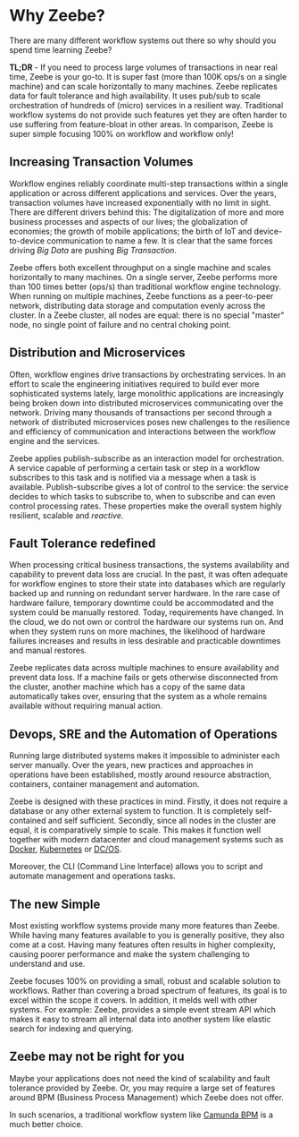 # Why Zeebe? 

There are many different workflow systems out there so why should you spend time learning Zeebe?

**TL;DR** - If you need to process large volumes of transactions in near real time, Zeebe is your go-to. It is super fast (more than 100K ops/s on a single machine) and can scale horizontally to many machines. Zeebe replicates data for fault tolerance and high availability. It uses pub/sub to scale orchestration of hundreds of (micro) services in a resilient way. Traditional workflow systems do not provide such features yet they are often harder to use suffering from feature-bloat in other areas. In comparison, Zeebe is super simple focusing 100% on workflow and workflow only!

## Increasing Transaction Volumes

Workflow engines reliably coordinate multi-step transactions within a single application or across different applications and services. Over the years, transaction volumes have increased exponentially with no limit in sight. There are different drivers behind this: The digitalization of more and more business processes and aspects of our lives; the globalization of economies; the growth of mobile applications; the birth of IoT and device-to-device communication to name a few. It is clear that the same forces driving _Big Data_ are pushing _Big Transaction_.

Zeebe offers both excellent throughput on a single machine and scales horizontally to many machines. On a single server, Zeebe performs more than 100 times better (ops/s) than traditional workflow engine technology. When running on multiple machines, Zeebe functions as a peer-to-peer network, distributing data storage and computation evenly across the cluster. In a Zeebe cluster, all nodes are equal: there is no special "master" node, no single point of failure and no central choking point.

## Distribution and Microservices  

Often, workflow engines drive transactions by orchestrating services. In an effort to scale the engineering initiatives required to build ever more sophisticated systems lately, large monolithic applications are increasingly being broken down into distributed microservices communicating over the network. Driving many thousands of transactions per second through a network of distributed microservices poses new challenges to the resilience and efficiency of communication and interactions between the workflow engine and the services.

Zeebe applies publish-subscribe as an interaction model for orchestration. A service capable of performing a certain task or step in a workflow subscribes to this task and is notified via a message when a task is available. Publish-subscribe gives a lot of control to the service: the service decides to which tasks to subscribe to, when to subscribe and can even control processing rates. These properties make the overall system highly resilient, scalable and _reactive_.

## Fault Tolerance redefined

When processing critical business transactions, the systems availability and capability to prevent data loss are crucial. In the past, it was often adequate for workflow engines to store their state into databases which are regularly backed up and running on redundant server hardware. In the rare case of hardware failure, temporary downtime could be accommodated and the system could be manually restored. Today, requirements have changed. In the cloud, we do not own or control the hardware our systems run on. And when they system runs on more machines, the likelihood of hardware failures increases and results in less desirable and practicable downtimes and manual restores.

Zeebe replicates data across multiple machines to ensure availability and prevent data loss. If a machine fails or gets otherwise disconnected from the cluster, another machine which has a copy of the same data automatically takes over, ensuring that the system as a whole remains available without requiring manual action.

## Devops, SRE and the Automation of Operations

Running large distributed systems makes it impossible to administer each server manually. Over the years, new practices and approaches in operations have been established, mostly around resource abstraction, containers, container management and automation.

Zeebe is designed with these practices in mind. Firstly, it does not require a database or any other external system to function. It is completely self-contained and self sufficient. Secondly, since all nodes in the cluster are equal, it is comparatively simple to scale. This makes it function well together with modern datacenter and cloud management systems such as [Docker](https://www.docker.com/), [Kubernetes](https://kubernetes.io/) or [DC/OS](https://dcos.io/).

Moreover, the CLI (Command Line Interface) allows you to script and automate management and operations tasks.

## The new Simple

Most existing workflow systems provide many more features than Zeebe. While having many features available to you is generally positive, they also come at a cost. Having many features often results in higher complexity, causing poorer performance and make the system challenging to understand and use.

Zeebe focuses 100% on providing a small, robust and scalable solution to workflows. Rather than covering a broad spectrum of features, its goal is to excel within the scope it covers. In addition, it melds well with other systems. For example: Zeebe, provides a simple event stream API which makes it easy to stream all internal data into another system like elastic search for indexing and querying.

## Zeebe may not be right for you

Maybe your applications does not need the kind of scalability and fault tolerance provided by Zeebe. Or, you may require a large set of features around BPM (Business Process Management) which Zeebe does not offer.

In such scenarios, a traditional workflow system like [Camunda BPM](https://camunda.org) is a much better choice.
